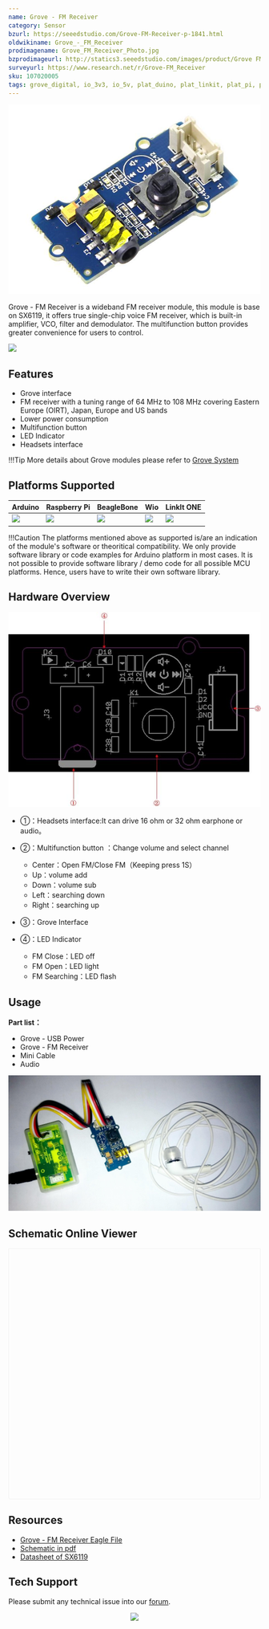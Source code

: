 ```yaml
---
name: Grove - FM Receiver
category: Sensor
bzurl: https://seeedstudio.com/Grove-FM-Receiver-p-1841.html
oldwikiname: Grove_-_FM_Receiver
prodimagename: Grove_FM_Receiver_Photo.jpg
bzprodimageurl: http://statics3.seeedstudio.com/images/product/Grove FM Receiver.jpg
surveyurl: https://www.research.net/r/Grove-FM_Receiver
sku: 107020005
tags: grove_digital, io_3v3, io_5v, plat_duino, plat_linkit, plat_pi, plat_bbg
---
```


![](https://raw.githubusercontent.com/SeeedDocument/Grove-FM_Receiver/master/img/Grove_FM_Receiver_Photo.jpg)

Grove - FM Receiver is a wideband FM receiver module, this module is base on SX6119, it offers true single-chip voice FM receiver, which is built-in amplifier, VCO, filter and demodulator. The multifunction button provides greater convenience for users to control.

[![](https://files.seeedstudio.com/wiki/common/Get_One_Now_Banner.png)](http://www.seeedstudio.com/Grove-FM-Receiver-p-1841.html)

Features
--------

-   Grove interface
-   FM receiver with a tuning range of 64 MHz to 108 MHz covering Eastern Europe (OIRT), Japan, Europe and US bands
-   Lower power consumption
-   Multifunction button
-   LED Indicator
-   Headsets interface

!!!Tip
    More details about Grove modules please refer to [Grove System](http://wiki.seeedstudio.com/Grove_System/)
    
Platforms Supported
-------------------

| Arduino                                                                                             | Raspberry Pi                                                                                             | BeagleBone                                                                                      | Wio                                                                                               | LinkIt ONE                                                                                         |
|-----------------------------------------------------------------------------------------------------|----------------------------------------------------------------------------------------------------------|-------------------------------------------------------------------------------------------------|---------------------------------------------------------------------------------------------------|----------------------------------------------------------------------------------------------------|
| ![](https://files.seeedstudio.com/wiki/wiki_english/docs/images/arduino_logo.jpg) | ![](https://files.seeedstudio.com/wiki/wiki_english/docs/images/raspberry_pi_logo.jpg) | ![](https://files.seeedstudio.com/wiki/wiki_english/docs/images/bbg_logo.jpg) | ![](https://files.seeedstudio.com/wiki/wiki_english/docs/images/wio_logo_n.jpg) | ![](https://files.seeedstudio.com/wiki/wiki_english/docs/images/linkit_logo.jpg) |

!!!Caution
    The platforms mentioned above as supported is/are an indication of the module's software or theoritical compatibility. We only provide software library or code examples for Arduino platform in most cases. It is not possible to provide software library / demo code for all possible MCU platforms. Hence, users have to write their own software library.


Hardware Overview
------------------

![](https://raw.githubusercontent.com/SeeedDocument/Grove-FM_Receiver/master/img/Grove-FM_v2.0_Top.jpg)

-   ①：Headsets interface:It can drive 16 ohm or 32 ohm earphone or audio。
-   ②：Multifunction button ：Change volume and select channel


    - Center：Open FM/Close FM（Keeping press 1S）
    - Up：volume add
    - Down：volume sub
    - Left：searching down
    - Right：searching up


-   ③：Grove Interface
-   ④：LED Indicator

    - FM Close：LED off
    - FM Open：LED light
    - FM Searching：LED flash

Usage
-----

**Part list：**

 - Grove - USB Power
 - Grove - FM Receiver
 - Mini Cable
 - Audio

![](https://raw.githubusercontent.com/SeeedDocument/Grove-FM_Receiver/master/img/Grove-FM_Receiver_Photo.jpg)


## Schematic Online Viewer

<div class="altium-ecad-viewer" data-project-src="https://raw.githubusercontent.com/SeeedDocument/Grove-FM_Receiver/master/res/Grove-FM_Receiver_v1.0_eagle.zip" style="border-radius: 0px 0px 4px 4px; height: 500px; border-style: solid; border-width: 1px; border-color: rgb(241, 241, 241); overflow: hidden; max-width: 1280px; max-height: 700px; box-sizing: border-box;" />
</div>


Resources
--------

- [Grove - FM Receiver Eagle File](https://raw.githubusercontent.com/SeeedDocument/Grove-FM_Receiver/master/res/Grove-FM_Receiver_v1.0_eagle.zip)
- [Schematic in pdf](https://raw.githubusercontent.com/SeeedDocument/Grove-FM_Receiver/master/res/Grove-FM_Receiver_v1.0_sch_pdf.pdf)
- [Datasheet of SX6119](https://raw.githubusercontent.com/SeeedDocument/Grove-FM_Receiver/master/res/SX6119_收音IC_datasheet.pdf)

<!-- This Markdown file was created from http://www.seeedstudio.com/wiki/Grove_-_FM_Receiver -->

## Tech Support
Please submit any technical issue into our [forum](http://forum.seeedstudio.com/). <br /><p style="text-align:center"><a href="https://www.seeedstudio.com/act-4.html?utm_source=wiki&utm_medium=wikibanner&utm_campaign=newproducts" target="_blank"><img src="https://files.seeedstudio.com/wiki/Wiki_Banner/new_product.jpg" /></a></p>